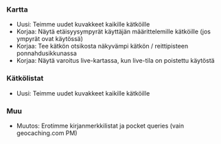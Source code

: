 ### Kartta
- Uusi: Teimme uudet kuvakkeet kaikille kätköille
- Korjaa: Näytä etäisyysympyrät käyttäjän määrittelemille kätköille (jos ympyrät ovat käytössä)
- Korjaa: Tee kätkön otsikosta näkyvämpi kätkön / reittipisteen ponnahdusikkunassa
- Korjaa: Näytä varoitus live-kartassa, kun live-tila on poistettu käytöstä

### Kätkölistat
- Uusi: Teimme uudet kuvakkeet kaikille kätköille

### Muu
- Muutos: Erotimme kirjanmerkkilistat ja pocket queries (vain geocaching.com PM)

